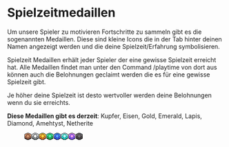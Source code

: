 # Spielzeitmedaillen

Um unsere Spieler zu motivieren Fortschritte zu sammeln gibt es die sogenannten Medaillen. Diese sind kleine Icons die in der Tab hinter deinen Namen angezeigt werden und die deine Spielzeit/Erfahrung symbolisieren.

Spielzeit Medaillen erhält jeder Spieler der eine gewisse Spielzeit erreicht hat. Alle Medaillen findet man unter den Command /playtime von dort aus können auch die Belohnungen geclaimt werden die es für eine gewisse Spielzeit gibt.

Je höher deine Spielzeit ist desto wertvoller werden deine Belohnungen wenn du sie erreichts.

**Diese Medaillen gibt es derzeit**: Kupfer, Eisen, Gold, Emerald, Lapis, Diamond, Amehtyst, Netherite

<figure><img src="../.gitbook/assets/medaillen.png" alt=""><figcaption></figcaption></figure>
